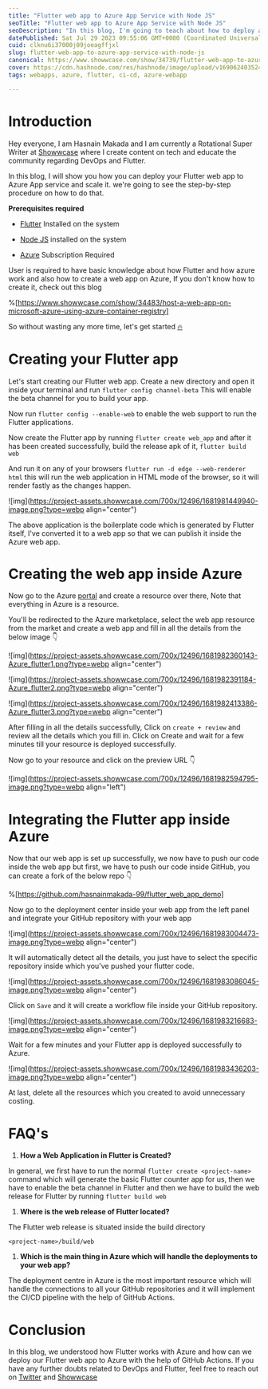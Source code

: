 ```yaml
---
title: "Flutter web app to Azure App Service with Node JS"
seoTitle: "Flutter web app to Azure App Service with Node JS"
seoDescription: "In this blog, I'm going to teach about how to deploy a flutter web app to Azure App Service with the help of Node JS."
datePublished: Sat Jul 29 2023 09:55:06 GMT+0000 (Coordinated Universal Time)
cuid: clknu6i37000j09joeagffjxl
slug: flutter-web-app-to-azure-app-service-with-node-js
canonical: https://www.showwcase.com/show/34739/flutter-web-app-to-azure-app-service-with-node-js
cover: https://cdn.hashnode.com/res/hashnode/image/upload/v1690624035244/da2706c1-4b66-4303-911a-677a60ebc97d.png
tags: webapps, azure, flutter, ci-cd, azure-webapp

---
```


# Introduction

Hey everyone, I am Hasnain Makada and I am currently a Rotational Super Writer at [Showwcase](https://showwcase.com/) where I create content on tech and educate the community regarding DevOps and Flutter.

In this blog, I will show you how you can deploy your Flutter web app to Azure App service and scale it. we're going to see the step-by-step procedure on how to do that.

**Prerequisites required**

* [Flutter](https://flutter.dev/) Installed on the system
    
* [Node JS](https://nodejs.org/en) installed on the system
    
* [Azure](https://azure.microsoft.com/) Subscription Required
    

User is required to have basic knowledge about how Flutter and how azure work and also how to create a web app on Azure, If you don't know how to create it, check out this blog

%[https://www.showwcase.com/show/34483/host-a-web-app-on-microsoft-azure-using-azure-container-registry] 

So without wasting any more time, let's get started [🔥](https://emojipedia.org/fire/)

# Creating your Flutter app

Let's start creating our Flutter web app. Create a new directory and open it inside your terminal and run `flutter config channel-beta` This will enable the beta channel for you to build your app.

Now run `flutter config --enable-web` to enable the web support to run the Flutter applications.

Now create the Flutter app by running `flutter create web_app` and after it has been created successfully, build the release apk of it, `flutter build web`

And run it on any of your browsers `flutter run -d edge --web-renderer html` this will run the web application in HTML mode of the browser, so it will render fastly as the changes happen.

![img](https://project-assets.showwcase.com/700x/12496/1681981449940-image.png?type=webp align="center")

The above application is the boilerplate code which is generated by Flutter itself, I've converted it to a web app so that we can publish it inside the Azure web app.

# Creating the web app inside Azure

Now go to the Azure [portal](https://portal.azure.com/#home) and create a resource over there, Note that everything in Azure is a resource.

You'll be redirected to the Azure marketplace, select the web app resource from the market and create a web app and fill in all the details from the below image 👇

![img](https://project-assets.showwcase.com/700x/12496/1681982360143-Azure_flutter1.png?type=webp align="center")

![img](https://project-assets.showwcase.com/700x/12496/1681982391184-Azure_flutter2.png?type=webp align="center")

![img](https://project-assets.showwcase.com/700x/12496/1681982413386-Azure_flutter3.png?type=webp align="center")

After filling in all the details successfully, Click on `create + review` and review all the details which you fill in. Click on Create and wait for a few minutes till your resource is deployed successfully.

Now go to your resource and click on the preview URL 👇

![img](https://project-assets.showwcase.com/700x/12496/1681982594795-image.png?type=webp align="left")

# Integrating the Flutter app inside Azure

Now that our web app is set up successfully, we now have to push our code inside the web app but first, we have to push our code inside GitHub, you can create a fork of the below repo 👇

%[https://github.com/hasnainmakada-99/flutter_web_app_demo] 

Now go to the deployment center inside your web app from the left panel and integrate your GitHub repository with your web app

![img](https://project-assets.showwcase.com/700x/12496/1681983004473-image.png?type=webp align="center")

It will automatically detect all the details, you just have to select the specific repository inside which you've pushed your flutter code.

![img](https://project-assets.showwcase.com/700x/12496/1681983086045-image.png?type=webp align="center")

Click on `Save` and it will create a workflow file inside your GitHub repository.

![img](https://project-assets.showwcase.com/700x/12496/1681983216683-image.png?type=webp align="center")

Wait for a few minutes and your Flutter app is deployed successfully to Azure.

![img](https://project-assets.showwcase.com/700x/12496/1681983436203-image.png?type=webp align="center")

At last, delete all the resources which you created to avoid unnecessary costing.

# FAQ's

1. **How a Web Application in Flutter is Created?**
    

In general, we first have to run the normal `flutter create <project-name>` command which will generate the basic Flutter counter app for us, then we have to enable the beta channel in Flutter and then we have to build the web release for Flutter by running `flutter build web`

1. **Where is the web release of Flutter located?**
    

The Flutter web release is situated inside the build directory

`<project-name>/build/web`

1. **Which is the main thing in Azure which will handle the deployments to your web app?**
    

The deployment centre in Azure is the most important resource which will handle the connections to all your GitHub repositories and it will implement the CI/CD pipeline with the help of GitHub Actions.

# Conclusion

In this blog, we understood how Flutter works with Azure and how can we deploy our Flutter web app to Azure with the help of GitHub Actions. If you have any further doubts related to DevOps and Flutter, feel free to reach out on [Twitter](https://twitter.com/Hasnain_Makada) and [Showwcase](https://showwcase.com/hasnainmakada-99)